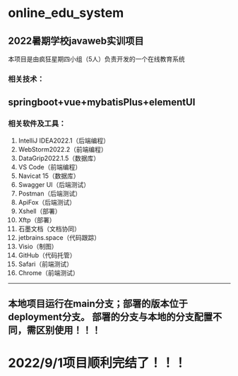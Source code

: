 # online_edu_system
## 2022暑期学校javaweb实训项目
本项目是由疯狂星期四小组（5人）负责开发的一个在线教育系统
### 相关技术：
springboot+vue+mybatisPlus+elementUI
---
### 相关软件及工具：

1. IntelliJ IDEA2022.1（后端编程）
2. WebStorm2022.2（前端编程）
3. DataGrip2022.1.5（数据库）
4. VS Code（前端编程）
5. Navicat 15（数据库）
6. Swagger UI（后端测试）
7. Postman（后端测试）
8. ApiFox（后端测试）
9. Xshell（部署）
10. Xftp（部署）
11. 石墨文档（文档协同）
12. jetbrains.space（代码跟踪）
13. Visio（制图）
14. GitHub（代码托管）
15. Safari（前端测试）
16. Chrome（前端测试）
---
本地项目运行在main分支；部署的版本位于deployment分支。
部署的分支与本地的分支配置不同，需区别使用！！！
---
# 2022/9/1项目顺利完结了！！！
